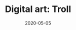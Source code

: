 ---
title: "Digital art: Troll"
date: 2020-05-05
categories:
    - digital art
tags:
    - fantasi
---